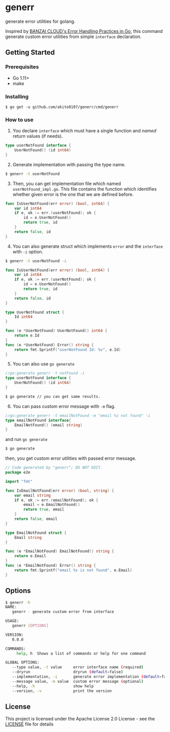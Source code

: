 # generr

generate error utilities for golang.

Inspired by [BANZAI CLOUD's Error Handling Practices in Go](https://banzaicloud.com/blog/error-handling-go/),
this command generate custom error utilities from simple `interface` declaration.

## Getting Started

### Prerequisites
- Go 1.11+
- make

### Installing
```
$ go get -u github.com/akito0107/generr/cmd/generr
```

### How to use
1. You declare `interface` which must have a single function and *named* return values (if needs).
```go
type userNotFound interface {
	UserNotFound() (id int64)
}
```

2. Generate implementation with passing the type name.
```sh
$ generr -t userNotFound
```

3. Then, you can get implementation file which named `userNotFound_impl.go`.
This file contains the function which identifies whether given error is the one that we are defined before.

```go
func IsUserNotFound(err error) (bool, int64) {
	var id int64
	if e, ok := err.(userNotFound); ok {
		id = e.UserNotFound()
		return true, id
	}
	return false, id
}
```

4. You can also generate struct which implements `error` and the `interface` with `-i` option.

```sh
$ generr -t userNotFound -i
```

```go
func IsUserNotFound(err error) (bool, int64) {
	var id int64
	if e, ok := err.(userNotFound); ok {
		id = e.UserNotFound()
		return true, id
	}
	return false, id
}

type UserNotFound struct {
	Id int64
}

func (e *UserNotFound) UserNotFound() int64 {
	return e.Id
}
func (e *UserNotFound) Error() string {
	return fmt.Sprintf("userNotFound Id: %v", e.Id)
}
```

5. You can also use `go generate`

```go
//go:generate generr -t notFound -i
type userNotFound interface {
	UserNotFound() (id int64)
}
```

```sh
$ go generate // you can get same results.
```

6. You can pass custom error message with `-m` flag.
```go
//go:generate generr -t emailNotFound -m "email %s not found" -i
type emailNotFound interface{
    EmailNotFound() (email string)	
}
```

and run `go generate`

```sh
$ go generate 
```

then, you get custom error utilities with passed error message.

```go
// Code generated by "generr"; DO NOT EDIT.
package e2e

import "fmt"

func IsEmailNotFound(err error) (bool, string) {
	var email string
	if e, ok := err.(emailNotFound); ok {
		email = e.EmailNotFound()
		return true, email
	}
	return false, email
}

type EmailNotFound struct {
	Email string
}

func (e *EmailNotFound) EmailNotFound() string {
	return e.Email
}
func (e *EmailNotFound) Error() string {
	return fmt.Sprintf("email %s is not found", e.Email)
}
```


## Options
```sh
$ generr -h
NAME:
   generr - generate custom error from interface

USAGE:
   generr [OPTIONS]

VERSION:
   0.0.0

COMMANDS:
     help, h  Shows a list of commands or help for one command

GLOBAL OPTIONS:
   --type value, -t value     error interface name (required)
   --dryrun                   dryrun (default=false)
   --implementation, -i       generate error implementation (default=false)
   --message value, -m value  custom error message (optional)
   --help, -h                 show help
   --version, -v              print the version
```

## License
This project is licensed under the Apache License 2.0 License - see the [LICENSE](LICENSE) file for details
